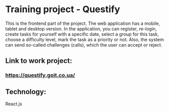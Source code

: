 
# Training project - Questify

This is the frontend part of the project. The web application has a mobile, tablet and desktop version. In the application, you can register, re-login, create tasks for yourself with a specific date, select a group for this task, choose a difficulty level, mark the task as a priority or not. Also, the system can send so-called challenges (calls), which the user can accept or reject.

## Link to work project:

### https://questify.goit.co.ua/

## Technology:
React.js
